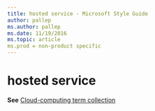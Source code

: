 ```yaml
---
title: hosted service - Microsoft Style Guide
author: pallep
ms.author: pallep
ms.date: 11/19/2016
ms.topic: article
ms.prod = non-product specific
---
```


# hosted service

**See** [Cloud-computing term collection](/style-guide/a-z-word-list-term-collections/term-collections/cloud-computing-terms)
